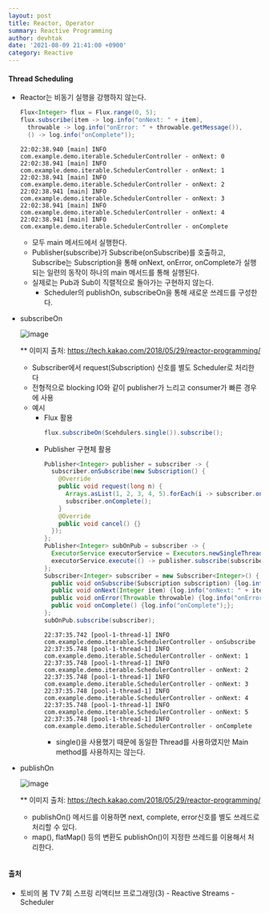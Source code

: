 ```yaml
---
layout: post
title: Reactor, Operator
summary: Reactive Programming
author: devhtak
date: '2021-08-09 21:41:00 +0900'
category: Reactive
---
```


#### Thread Scheduling

- Reactor는 비동기 실행을 강행하지 않는다.
  ```java
  Flux<Integer> flux = Flux.range(0, 5);
  flux.subscribe(item -> log.info("onNext: " + item),
    throwable -> log.info("onError: " + throwable.getMessage()),
    () -> log.info("onComplete"));
  ```
  ```
  22:02:38.940 [main] INFO com.example.demo.iterable.SchedulerController - onNext: 0
  22:02:38.941 [main] INFO com.example.demo.iterable.SchedulerController - onNext: 1
  22:02:38.941 [main] INFO com.example.demo.iterable.SchedulerController - onNext: 2
  22:02:38.941 [main] INFO com.example.demo.iterable.SchedulerController - onNext: 3
  22:02:38.941 [main] INFO com.example.demo.iterable.SchedulerController - onNext: 4
  22:02:38.941 [main] INFO com.example.demo.iterable.SchedulerController - onComplete
  ```
  - 모두 main 메서드에서 실행한다.
  - Publisher(subscribe)가 Subscribe(onSubscribe)를 호출하고, Subscribe는 Subscription을 통해 onNext, onError, onComplete가 실행되는 일련의 동작이 하나의 main 메서드를 통해 실행된다.
  - 실제로는 Pub과 Sub이 직렬적으로 돌아가는 구현하지 않는다.
    - Scheduler의 publishOn, subscribeOn을 통해 새로운 쓰레드를 구성한다.

- subscribeOn

  ![image](https://user-images.githubusercontent.com/42403023/128712347-52ce37fe-81dd-4563-81a1-1604879f7658.png)

  ** 이미지 출처: https://tech.kakao.com/2018/05/29/reactor-programming/
  
  - Subscriber에서 request(Subscription) 신호를 별도 Scheduler로 처리한다 
  - 전형적으로 blocking IO와 같이 publisher가 느리고 consumer가 빠른 경우에 사용
  - 예시
    - Flux 활용
      ```java
      flux.subscribeOn(Scehdulers.single()).subscribe();
      ```
    - Publisher 구현체 활용
      ```java
      Publisher<Integer> publisher = subscriber -> {
        subscriber.onSubscribe(new Subscription() {
          @Override
          public void request(long n) { 
            Arrays.asList(1, 2, 3, 4, 5).forEach(i -> subscriber.onNext(i));
            subscriber.onComplete();
          }
          @Override
          public void cancel() {}
        });
      };
      Publisher<Integer> subOnPub = subscriber -> {
        ExecutorService executorService = Executors.newSingleThreadExecutor();
        executorService.execute(() -> publisher.subscribe(subscriber));
      };
      Subscriber<Integer> subscriber = new Subscriber<Integer>() {
        public void onSubscribe(Subscription subscription) {log.info("onSubscribe"); subscription.request(Long.MAX_VALUE);};
        public void onNext(Integer item) {log.info("onNext: " + item);};
        public void onError(Throwable throwable) {log.info("onError: " + throwable.getMessage());};
        public void onComplete() {log.info("onComplete");};
      };
      subOnPub.subscribe(subscriber);
      ```
      ```
      22:37:35.742 [pool-1-thread-1] INFO com.example.demo.iterable.SchedulerController - onSubscribe
      22:37:35.748 [pool-1-thread-1] INFO com.example.demo.iterable.SchedulerController - onNext: 1
      22:37:35.748 [pool-1-thread-1] INFO com.example.demo.iterable.SchedulerController - onNext: 2
      22:37:35.748 [pool-1-thread-1] INFO com.example.demo.iterable.SchedulerController - onNext: 3
      22:37:35.748 [pool-1-thread-1] INFO com.example.demo.iterable.SchedulerController - onNext: 4
      22:37:35.748 [pool-1-thread-1] INFO com.example.demo.iterable.SchedulerController - onNext: 5
      22:37:35.748 [pool-1-thread-1] INFO com.example.demo.iterable.SchedulerController - onComplete

      ```
      - single()을 사용했기 때문에 동일한 Thread를 사용하였지만 Main method를 사용하지는 않는다.

- publishOn
  
  ![image](https://user-images.githubusercontent.com/42403023/128712424-90d978df-60c5-4094-8bc1-d6c5aa1206c4.png)

  ** 이미지 출처: https://tech.kakao.com/2018/05/29/reactor-programming/

  - publishOn() 메서드를 이용하면 next, complete, error신호를 별도 쓰레드로 처리할 수 있다. 
  - map(), flatMap() 등의 변환도 publishOn()이 지정한 쓰레드를 이용해서 처리한다.
    ```java
    
    ```
    
#### 출처

- 토비의 봄 TV 7회 스프링 리액티브 프로그래밍(3) - Reactive Streams - Scheduler
